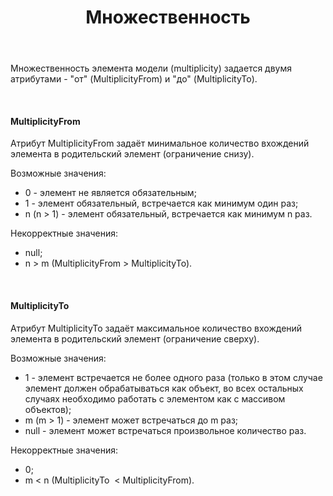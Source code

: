 ﻿---
layout: default
title: Множественность
position: 
categories: 
tags: 
---

Множественность элемента модели (multiplicity) задается двумя атрибутами - "от" (MultiplicityFrom) и "до" (MultiplicityTo).

 

#### MultiplicityFrom

Атрибут MultiplicityFrom задаёт минимальное количество вхождений элемента в родительский элемент (ограничение снизу).

Возможные значения:

* 0 - элемент не является обязательным;
* 1 - элемент обязательный, встречается как минимум один раз;
* n (n > 1) - элемент обязательный, встречается как минимум n раз.

Некорректные значения: 

* null;
* n > m (MultiplicityFrom > MultiplicityTo).

 

#### MultiplicityTo

Атрибут MultiplicityTo задаёт максимальное количество вхождений элемента в родительский элемент (ограничение сверху).

Возможные значения:

* 1 - элемент встречается не более одного раза (только в этом случае элемент должен обрабатываться как объект, во всех остальных случаях необходимо работать с элементом как с массивом объектов);
* m (m > 1) - элемент может встречаться до m раз;
* null - элемент может встречаться произвольное количество раз.

Некорректные значения: 

* 0;
* m < n (MultiplicityTo  < MultiplicityFrom).  
  


 

